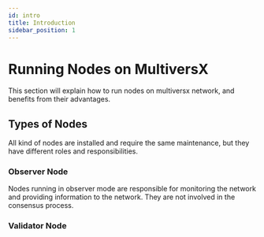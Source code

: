 ```yaml
---
id: intro
title: Introduction
sidebar_position: 1
---
```


# Running Nodes on MultiversX

This section will explain how to run nodes on multiversx network, and benefits from their advantages.

## Types of Nodes

All kind of nodes are installed and require the same maintenance, but they have different roles and responsibilities.

### Observer Node

Nodes running in observer mode are responsible for monitoring the network and providing information to the network. They are not involved in the consensus process.
### Validator Node
